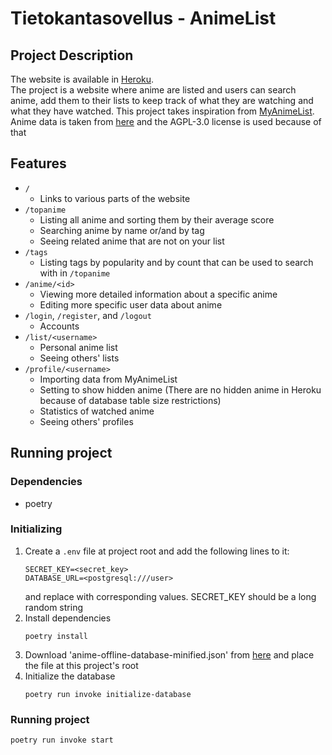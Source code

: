 # Tietokantasovellus - AnimeList

## Project Description
The website is available in [Heroku](https://tsoha-animelist.herokuapp.com/).  
The project is a website where anime are listed and users can search anime, add them to their lists to keep track of what they are watching and what they have watched. This project takes inspiration from [MyAnimeList](https://myanimelist.net).  
Anime data is taken from [here](https://github.com/manami-project/anime-offline-database) and the AGPL-3.0 license is used because of that

## Features
- `/`
  - Links to various parts of the website
- `/topanime`
  - Listing all anime and sorting them by their average score
  - Searching anime by name or/and by tag
  - Seeing related anime that are not on your list
- `/tags`
  - Listing tags by popularity and by count that can be used to search with in `/topanime`
- `/anime/<id>`
  - Viewing more detailed information about a specific anime
  - Editing more specific user data about anime
- `/login`, `/register`, and `/logout`
  - Accounts
- `/list/<username>`
  - Personal anime list
  - Seeing others' lists
- `/profile/<username>`
  - Importing data from MyAnimeList
  - Setting to show hidden anime (There are no hidden anime in Heroku because of database table size restrictions)
  - Statistics of watched anime
  - Seeing others' profiles

## Running project
### Dependencies
- poetry

### Initializing
1. Create a `.env` file at project root and add the following lines to it:
    ```
    SECRET_KEY=<secret_key>
    DATABASE_URL=<postgresql:///user>
    ```
    and replace with corresponding values. SECRET_KEY should be a long random string
2. Install dependencies
    ```
    poetry install
    ```
3. Download 'anime-offline-database-minified.json' from [here](https://github.com/manami-project/anime-offline-database) and place the file at this project's root
4. Initialize the database
   ```
   poetry run invoke initialize-database
   ```
### Running project
```
poetry run invoke start
```
